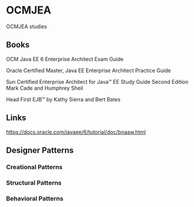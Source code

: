# OCMJEA
OCMJEA studies

## Books 
OCM Java EE 6 Enterprise Architect Exam Guide

Oracle Certified Master, Java EE Enterprise Architect Practice Guide

Sun Certified Enterprise Architect for Java™ EE Study Guide Second Edition Mark Cade and Humphrey Sheil

Head First EJB™ by Kathy Sierra and Bert Bates

## Links
https://docs.oracle.com/javaee/6/tutorial/doc/bnaaw.html

## Designer Patterns
### Creational Patterns
### Structural Patterns
### Behavioral Patterns
